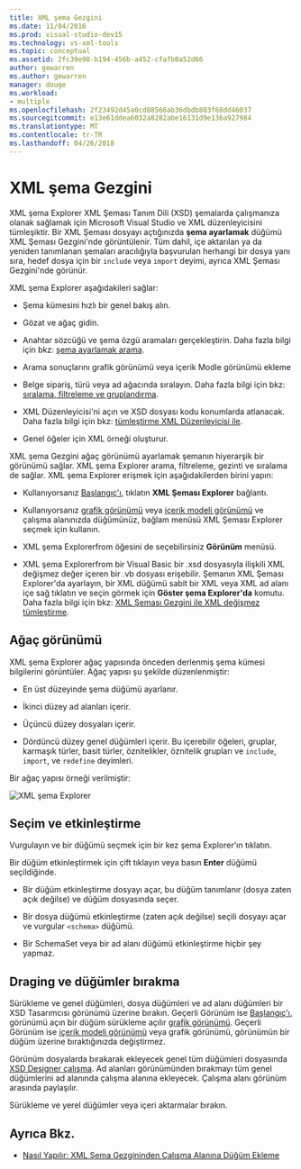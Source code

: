 ```yaml
---
title: XML şema Gezgini
ms.date: 11/04/2016
ms.prod: visual-studio-dev15
ms.technology: vs-xml-tools
ms.topic: conceptual
ms.assetid: 2fc39e98-b194-456b-a452-cfafb0a52d66
author: gewarren
ms.author: gewarren
manager: douge
ms.workload:
- multiple
ms.openlocfilehash: 2f23492d45a0cd88566ab36dbdb803f68dd46037
ms.sourcegitcommit: e13e61ddea6032a8282abe16131d9e136a927984
ms.translationtype: MT
ms.contentlocale: tr-TR
ms.lasthandoff: 04/26/2018
---
```

# <a name="xml-schema-explorer"></a>XML şema Gezgini

XML şema Explorer XML Şeması Tanım Dili (XSD) şemalarda çalışmanıza olanak sağlamak için Microsoft Visual Studio ve XML düzenleyicisini tümleşiktir. Bir XML Şeması dosyayı açtığınızda **şema ayarlamak** düğümü XML Şeması Gezgini'nde görüntülenir. Tüm dahil, içe aktarılan ya da yeniden tanımlanan şemaları aracılığıyla başvurulan herhangi bir dosya yanı sıra, hedef dosya için bir `include` veya `import` deyimi, ayrıca XML Şeması Gezgini'nde görünür.

 XML şema Explorer aşağıdakileri sağlar:

-   Şema kümesini hızlı bir genel bakış alın.

-   Gözat ve ağaç gidin.

-   Anahtar sözcüğü ve şema özgü aramaları gerçekleştirin. Daha fazla bilgi için bkz: [şema ayarlamak arama](../xml-tools/searching-the-schema-set.md).

-   Arama sonuçlarını grafik görünümü veya içerik Modle görünümü ekleme

-   Belge sipariş, türü veya ad ağacında sıralayın. Daha fazla bilgi için bkz: [sıralama, filtreleme ve gruplandırma](../xml-tools/sorting-filtering-and-grouping-xml-schema-explorer.md).

-   XML Düzenleyicisi'ni açın ve XSD dosyası kodu konumlarda atlanacak. Daha fazla bilgi için bkz: [tümleştirme XML Düzenleyicisi ile](../xml-tools/integration-with-xml-editor.md).

-   Genel öğeler için XML örneği oluşturur.

XML şema Gezgini ağaç görünümü ayarlamak şemanın hiyerarşik bir görünümü sağlar. XML şema Explorer arama, filtreleme, gezinti ve sıralama de sağlar. XML şema Explorer erişmek için aşağıdakilerden birini yapın:

-   Kullanıyorsanız [Başlangıç'ı](../xml-tools/start-view.md), tıklatın **XML Şeması Explorer** bağlantı.

-   Kullanıyorsanız [grafik görünümü](../xml-tools/graph-view.md) veya [içerik modeli görünümü](../xml-tools/content-model-view.md) ve çalışma alanınızda düğümünüz, bağlam menüsü XML Şeması Explorer seçmek için kullanın.

-   XML şema Explorerfrom öğesini de seçebilirsiniz **Görünüm** menüsü.

-   XML şema Explorerfrom bir Visual Basic bir .xsd dosyasıyla ilişkili XML değişmez değer içeren bir .vb dosyası erişebilir. Şemanın XML Şeması Explorer'da ayarlayın, bir XML düğümü sabit bir XML veya XML ad alanı içe sağ tıklatın ve seçin görmek için **Göster şema Explorer'da** komutu. Daha fazla bilgi için bkz: [XML Şeması Gezgini ile XML değişmez tümleştirme](../xml-tools/integration-of-xml-literals-with-xml-schema-explorer.md).

## <a name="tree-view"></a>Ağaç görünümü
 XML şema Explorer ağaç yapısında önceden derlenmiş şema kümesi bilgilerini görüntüler. Ağaç yapısı şu şekilde düzenlenmiştir:

-   En üst düzeyinde şema düğümü ayarlanır.

-   İkinci düzey ad alanları içerir.

-   Üçüncü düzey dosyaları içerir.

-   Dördüncü düzey genel düğümleri içerir. Bu içerebilir öğeleri, gruplar, karmaşık türler, basit türler, öznitelikler, öznitelik grupları ve `include`, `import`, ve `redefine` deyimleri.

Bir ağaç yapısı örneği verilmiştir:

![XML şema Explorer](../xml-tools/media/xmlschemaexplorer.gif "XMLSchemaExplorer")

## <a name="selection-and-activation"></a>Seçim ve etkinleştirme
 Vurgulayın ve bir düğümü seçmek için bir kez şema Explorer'ın tıklatın.

 Bir düğüm etkinleştirmek için çift tıklayın veya basın **Enter** düğümü seçildiğinde.

-   Bir düğüm etkinleştirme dosyayı açar, bu düğüm tanımlanır (dosya zaten açık değilse) ve düğüm dosyasında seçer.

-   Bir dosya düğümü etkinleştirme (zaten açık değilse) seçili dosyayı açar ve vurgular `<schema>` düğümü.

-   Bir SchemaSet veya bir ad alanı düğümü etkinleştirme hiçbir şey yapmaz.

## <a name="draging-and-dropping-nodes"></a>Draging ve düğümler bırakma
 Sürükleme ve genel düğümleri, dosya düğümleri ve ad alanı düğümleri bir XSD Tasarımcısı görünümü üzerine bırakın. Geçerli Görünüm ise [Başlangıç'ı](../xml-tools/start-view.md), görünümü açın bir düğüm sürükleme açılır [grafik görünümü](../xml-tools/graph-view.md). Geçerli Görünüm ise [içerik modeli görünümü](../xml-tools/content-model-view.md) veya grafik görünümü, görünümün bir düğüm üzerine bıraktığınızda değiştirmez.

 Görünüm dosyalarda bırakarak ekleyecek genel tüm düğümleri dosyasında [XSD Designer çalışma](../xml-tools/xml-schema-designer-workspace.md). Ad alanları görünümünden bırakmayı tüm genel düğümlerini ad alanında çalışma alanına ekleyecek. Çalışma alanı görünüm arasında paylaşılır.

 Sürükleme ve yerel düğümler veya içeri aktarmalar bırakın.

## <a name="see-also"></a>Ayrıca Bkz.

- [Nasıl Yapılır: XML Şema Gezgininden Çalışma Alanına Düğüm Ekleme](../xml-tools/how-to-add-nodes-to-the-workspace-from-the-xml-schema-explorer.md)